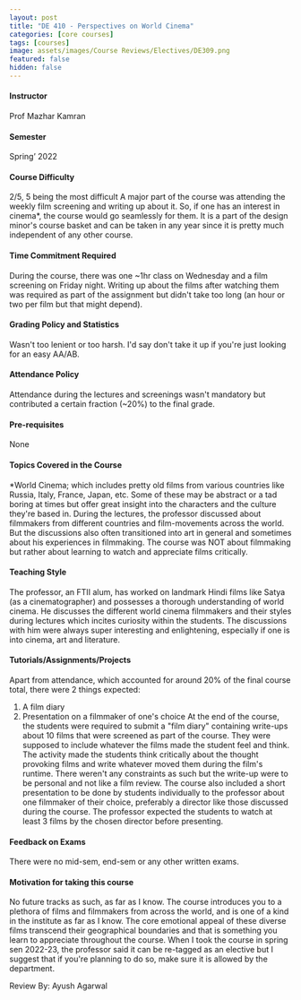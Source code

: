 ```yaml
---
layout: post
title: "DE 410 - Perspectives on World Cinema"
categories: [core courses]
tags: [courses]
image: assets/images/Course Reviews/Electives/DE309.png
featured: false
hidden: false
---
```


#### Instructor
Prof Mazhar Kamran

#### Semester
Spring’ 2022

#### Course Difficulty
2/5, 5 being the most difficult
A major part of the course was attending the weekly film screening and writing up about it. So, if one has an interest in cinema*, the course would go seamlessly for them.
It is a part of the design minor's course basket and can be taken in any year since it is pretty much independent of any other course.

#### Time Commitment Required
During the course, there was one ~1hr class on Wednesday and a film screening on Friday night. Writing up about the films after watching them was required as part of the assignment but didn't take too long (an hour or two per film but that might depend).

#### Grading Policy and Statistics
Wasn't too lenient or too harsh.
I'd say don't take it up if you're just looking for an easy AA/AB.

#### Attendance Policy
Attendance during the lectures and screenings wasn't mandatory but contributed a certain fraction (~20%) to the final grade.

#### Pre-requisites
None 

#### Topics Covered in the Course
*World Cinema; which includes pretty old films from various countries like Russia, Italy, France, Japan, etc. Some of these may be abstract or a tad boring at times but offer great insight into the characters and the culture they're based in.
During the lectures, the professor discussed about filmmakers from different countries and film-movements across the world. But the discussions also often transitioned into art in general and sometimes about his experiences in filmmaking.
The course was NOT about filmmaking but rather about learning to watch and appreciate films critically.

#### Teaching Style
The professor, an FTII alum, has worked on landmark Hindi films like Satya (as a cinematographer) and possesses a thorough understanding of world cinema. He discusses the different world cinema filmmakers and their styles during lectures which incites curiosity within the students.
The discussions with him were always super interesting and enlightening, especially if one is into cinema, art and literature.

#### Tutorials/Assignments/Projects
Apart from attendance, which accounted for around 20% of the final course total, there were 2 things expected:
1. A film diary
2. Presentation on a filmmaker of one's choice
At the end of the course, the students were required to submit a "film diary" containing write-ups about 10 films that were screened as part of the course. They were supposed to include whatever the films made the student feel and think. The activity made the students think critically about the thought provoking films and write whatever moved them during the film's runtime. There weren't any constraints as such but the write-up were to be personal and not like a film review.
The course also included a short presentation to be done by students individually to the professor about one filmmaker of their choice, preferably a director like those discussed during the course. The professor expected the students to watch at least 3 films by the chosen director before presenting.

#### Feedback on Exams
There were no mid-sem, end-sem or any other written exams.

#### Motivation for taking this course
No future tracks as such, as far as I know.
The course introduces you to a plethora of films and filmmakers from across the world, and is one of a kind in the institute as far as I know. The core emotional appeal of these diverse films transcend their geographical boundaries and that is something you learn to appreciate throughout the course.
When I took the course in spring sen 2022-23, the professor said it can be re-tagged as an elective but I suggest that if you're planning to do so, make sure it is allowed by the department.

Review By: Ayush Agarwal